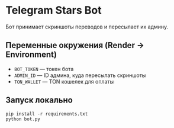 # Telegram Stars Bot

Бот принимает скриншоты переводов и пересылает их админу.

## Переменные окружения (Render → Environment)
- `BOT_TOKEN` — токен бота
- `ADMIN_ID` — ID админа, куда пересылать скриншоты
- `TON_WALLET` — TON кошелек для оплаты

## Запуск локально
```
pip install -r requirements.txt
python bot.py
```
